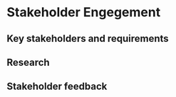 # Stakeholder Engegement <!-- 500 words -->

## Key stakeholders and requirements
<!-- 
Identify key stakeholders, then gather and prioritise requirements
-->

## Research
<!-- 
Research and compare potential organisational data solutions to generate ideas for developing a data solution
-->

## Stakeholder feedback
<!--
Gather initial stakeholder feedback, and present the final recommendation to decision-makers for approval
-->

<!-- 

RUBRIC - B

Designs and implements a data solution that meets business requirements. Focuses on scalability, performance optimization, security, and regulatory compliance. Conducts comprehensive testing and automation with scheduling. 

RUBRIC - A

Designs and implements a sophisticated data solution that meets business requirements. Focuses on scalability, performance optimization, security, and regulatory compliance. Conducts comprehensive testing and automation with scheduling. Includes flexible design for future changes and adherence to best practices.
-->